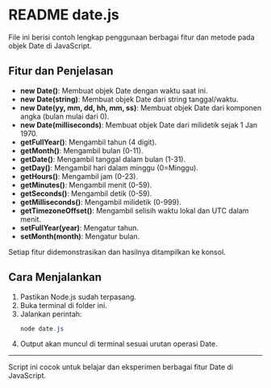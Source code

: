 # README date.js

File ini berisi contoh lengkap penggunaan berbagai fitur dan metode pada objek Date di JavaScript.

## Fitur dan Penjelasan
- **new Date()**: Membuat objek Date dengan waktu saat ini.
- **new Date(string)**: Membuat objek Date dari string tanggal/waktu.
- **new Date(yy, mm, dd, hh, mm, ss)**: Membuat objek Date dari komponen angka (bulan mulai dari 0).
- **new Date(milliseconds)**: Membuat objek Date dari milidetik sejak 1 Jan 1970.
- **getFullYear()**: Mengambil tahun (4 digit).
- **getMonth()**: Mengambil bulan (0-11).
- **getDate()**: Mengambil tanggal dalam bulan (1-31).
- **getDay()**: Mengambil hari dalam minggu (0=Minggu).
- **getHours()**: Mengambil jam (0-23).
- **getMinutes()**: Mengambil menit (0-59).
- **getSeconds()**: Mengambil detik (0-59).
- **getMilliseconds()**: Mengambil milidetik (0-999).
- **getTimezoneOffset()**: Mengambil selisih waktu lokal dan UTC dalam menit.
- **setFullYear(year)**: Mengatur tahun.
- **setMonth(month)**: Mengatur bulan.

Setiap fitur didemonstrasikan dan hasilnya ditampilkan ke konsol.

## Cara Menjalankan
1. Pastikan Node.js sudah terpasang.
2. Buka terminal di folder ini.
3. Jalankan perintah:
   ```powershell
   node date.js
   ```
4. Output akan muncul di terminal sesuai urutan operasi Date.

---
Script ini cocok untuk belajar dan eksperimen berbagai fitur Date di JavaScript.
